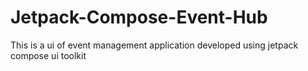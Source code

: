 # Jetpack-Compose-Event-Hub
This is a ui of event management application developed using jetpack compose ui toolkit
